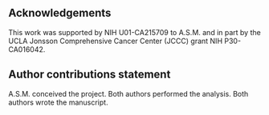 ## Acknowledgements

This work was supported by NIH U01-CA215709 to A.S.M. and in part by the UCLA Jonsson Comprehensive Cancer Center (JCCC) grant NIH P30-CA016042.

## Author contributions statement

A.S.M. conceived the project. Both authors performed the analysis. Both authors wrote the manuscript.
